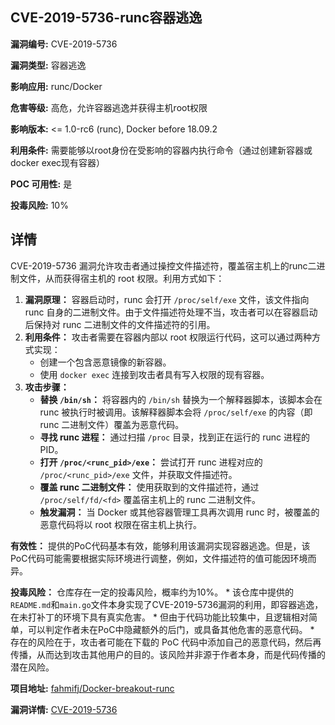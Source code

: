 ## CVE-2019-5736-runc容器逃逸

**漏洞编号:** CVE-2019-5736

**漏洞类型:** 容器逃逸

**影响应用:** runc/Docker

**危害等级:** 高危，允许容器逃逸并获得主机root权限

**影响版本:** <= 1.0-rc6 (runc), Docker before 18.09.2

**利用条件:** 需要能够以root身份在受影响的容器内执行命令（通过创建新容器或docker exec现有容器）

**POC 可用性:** 是

**投毒风险:** 10%

## 详情

CVE-2019-5736 漏洞允许攻击者通过操控文件描述符，覆盖宿主机上的runc二进制文件，从而获得宿主机的 root 权限。利用方式如下：

1.  **漏洞原理：** 容器启动时，runc 会打开 `/proc/self/exe` 文件，该文件指向 runc 自身的二进制文件。由于文件描述符处理不当，攻击者可以在容器启动后保持对 runc 二进制文件的文件描述符的引用。
2.  **利用条件：** 攻击者需要在容器内部以 root 权限运行代码，这可以通过两种方式实现：
    *   创建一个包含恶意镜像的新容器。
    *   使用 `docker exec` 连接到攻击者具有写入权限的现有容器。
3.  **攻击步骤：**
    *   **替换 `/bin/sh`：** 将容器内的 `/bin/sh` 替换为一个解释器脚本，该脚本会在 runc 被执行时被调用。该解释器脚本会将 `/proc/self/exe` 的内容（即 runc 二进制文件）覆盖为恶意代码。
    *   **寻找 runc 进程：** 通过扫描 `/proc` 目录，找到正在运行的 runc 进程的 PID。
    *   **打开 `/proc/<runc_pid>/exe`：**  尝试打开 runc 进程对应的 `/proc/<runc_pid>/exe` 文件，并获取文件描述符。
    *   **覆盖 runc 二进制文件：**  使用获取到的文件描述符，通过 `/proc/self/fd/<fd>` 覆盖宿主机上的 runc 二进制文件。
    *   **触发漏洞：** 当 Docker 或其他容器管理工具再次调用 runc 时，被覆盖的恶意代码将以 root 权限在宿主机上执行。

**有效性：** 提供的PoC代码基本有效，能够利用该漏洞实现容器逃逸。但是，该PoC代码可能需要根据实际环境进行调整，例如，文件描述符的值可能因环境而异。

**投毒风险：** 仓库存在一定的投毒风险，概率约为10%。
    *   该仓库中提供的`README.md`和`main.go`文件本身实现了CVE-2019-5736漏洞的利用，即容器逃逸，在未打补丁的环境下具有真实危害。
    *   但由于代码功能比较集中，且逻辑相对简单，可以判定作者未在PoC中隐藏额外的后门，或具备其他危害的恶意代码。
    *   存在的风险在于，攻击者可能在下载的 PoC 代码中添加自己的恶意代码，然后再传播，从而达到攻击其他用户的目的。该风险并非源于作者本身，而是代码传播的潜在风险。


**项目地址:** [fahmifj/Docker-breakout-runc](https://github.com/fahmifj/Docker-breakout-runc)

**漏洞详情:** [CVE-2019-5736](https://nvd.nist.gov/vuln/detail/CVE-2019-5736)